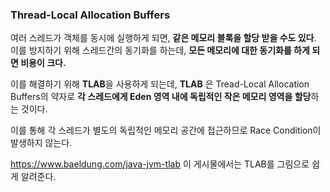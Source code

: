 ### Thread-Local Allocation Buffers

여러 스레드가 객체를 동시에 실행하게 되면, **같은 메모리 블록을 할당 받을 수도 있다**. 이를 방지하기 위해 스레드간의 동기화를 하는데, **모든 메모리에 대한 동기화를 하게 되면 비용이 크다.**

이를 해결하기 위해 **TLAB**을 사용하게 되는데, **TLAB** 은 Tread-Local Allocation Buffers의 약자로 **각 스레드에게 Eden 영역 내에 독립적인 작은 메모리 영역을 할당**하는 것이다.

이를 통해 각 스레드가 별도의 독립적인 메모리 공간에 접근하므로 Race Condition이 발생하지 않는다.

https://www.baeldung.com/java-jvm-tlab 이 게시물에서는 TLAB를 그림으로 쉽게 알려준다.
